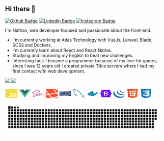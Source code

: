 ## Hi there 👋

[![Github Badge](https://img.shields.io/badge/-Github-000?style=flat-square&logo=Github&logoColor=white&link=https://github.com/nathanff99)](https://github.com/nathanff99)
[![Linkedin Badge](https://img.shields.io/badge/-LinkedIn-blue?style=flat-square&logo=Linkedin&logoColor=white&link=https://www.linkedin.com/in/nathanfischerhf/?locale=en_US/)](https://www.linkedin.com/in/nathanfischerhf/?locale=en_US)
[![Instagram Badge](https://img.shields.io/badge/Instagram-E4405F?style=flat-square&logo=instagram&logoColor=white&link=https://www.instagram.com/nathanff99/)](https://www.instagram.com/nathanff99/)

I'm Nathan, web developer focused and passionate about the front-end.

- I'm currently working at Atlas Technology with VueJs, Laravel, Blade, SCSS and Dockers.
- I'm currently learn about React and React Native.
- Studying and improving my English to beat new challenges.
- Interesting fact: I became a programmer because of my love for games, since I was 12 years old I created private Tibia servers where I had my first contact with web development.

<div>
  <img height="180em" src="https://github-readme-stats.vercel.app/api?username=nathanff99&show_icons=true&theme=dark&include_all_commits=true&count_private=true"/>
  <img height="180em" src="https://github-readme-stats.vercel.app/api/top-langs/?username=nathanff99&layout=compact&langs_count=7&theme=dark"/>
</div>

<div style="display: inline-block; text-align: center"><br>
  <img height="30" width="40" src="https://raw.githubusercontent.com/devicons/devicon/master/icons/javascript/javascript-plain.svg">
  <img height="30" width="40" src="https://raw.githubusercontent.com/devicons/devicon/master/icons/vuejs/vuejs-original.svg">
  <img height="30" width="40" src="https://raw.githubusercontent.com/devicons/devicon/master/icons/sass/sass-original.svg">
  <img height="30" width="40" src="https://raw.githubusercontent.com/devicons/devicon/master/icons/laravel/laravel-plain.svg">
  <img height="30" width="40" src="https://raw.githubusercontent.com/devicons/devicon/master/icons/php/php-original.svg">
  <img height="30" width="40" src="https://raw.githubusercontent.com/devicons/devicon/master/icons/mysql/mysql-original.svg">
  <img height="30" width="40" src="https://raw.githubusercontent.com/devicons/devicon/master/icons/docker/docker-original.svg">
  <img height="30" width="40" src="https://raw.githubusercontent.com/devicons/devicon/master/icons/bootstrap/bootstrap-original.svg">
  <img height="30" width="40" src="https://raw.githubusercontent.com/devicons/devicon/master/icons/jquery/jquery-original.svg">
  <img height="30" width="40" src="https://raw.githubusercontent.com/devicons/devicon/master/icons/html5/html5-original.svg">
  <img height="30" width="40" src="https://raw.githubusercontent.com/devicons/devicon/master/icons/css3/css3-original.svg">
</div>
<div>

![github contribution grid snake animation](https://github.com/nathanff99/nathanff99/blob/output/github-contribution-grid-snake.svg)
</div>

